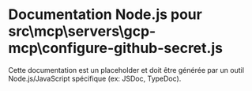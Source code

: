 # Documentation Node.js pour src\mcp\servers\gcp-mcp\configure-github-secret.js

Cette documentation est un placeholder et doit être générée par un outil Node.js/JavaScript spécifique (ex: JSDoc, TypeDoc).
